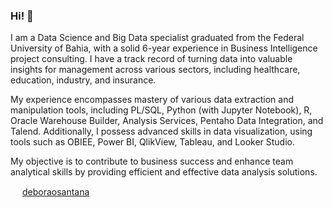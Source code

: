 ### Hi! 🤗

I am a Data Science and Big Data specialist graduated from the Federal University of Bahia, with a solid 6-year experience in Business Intelligence project consulting. I have a track record of turning data into valuable insights for management across various sectors, including healthcare, education, industry, and insurance.

My experience encompasses mastery of various data extraction and manipulation tools, including PL/SQL, Python (with Jupyter Notebook), R, Oracle Warehouse Builder, Analysis Services, Pentaho Data Integration, and Talend. Additionally, I possess advanced skills in data visualization, using tools such as OBIEE, Power BI, QlikView, Tableau, and Looker Studio.

My objective is to contribute to business success and enhance team analytical skills by providing efficient and effective data analysis solutions.

<img src="https://image.flaticon.com/icons/png/512/174/174857.png" height="15" width="15"></img> <a href="https://www.linkedin.com/in/deboraosantana/" target="_blank">deboraosantana</a>

<!--
**deboraos/deboraos** is a ✨ _special_ ✨ repository because its `README.md` (this file) appears on your GitHub profile.

Here are some ideas to get you started:

- 🔭 I’m currently working on ...
- 🌱 I’m currently learning ...
- 👯 I’m looking to collaborate on ...
- 🤔 I’m looking for help with ...
- 💬 Ask me about ...
- 📫 How to reach me: ...
- 😄 Pronouns: ...
- ⚡ Fun fact: ...
-->
